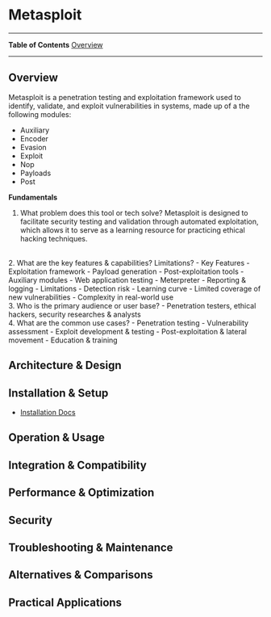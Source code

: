 # Metasploit

---
**Table of Contents**
[Overview](#overview)

---
## Overview

Metasploit is a penetration testing and exploitation framework used to identify, validate, and exploit vulnerabilities in systems, made up of a the following modules:
- Auxiliary
- Encoder
- Evasion
- Exploit
- Nop
- Payloads
- Post

**Fundamentals**
1. What problem does this tool or tech solve?
Metasploit is designed to facilitate security testing and validation through automated exploitation, which allows it to serve as a learning resource for practicing ethical hacking techniques. 
<br>
2. What are the key features & capabilities? Limitations?
    - Key Features
        - Exploitation framework
        - Payload generation
        - Post-exploitation tools
        - Auxiliary modules
        - Web application testing
        - Meterpreter
        - Reporting & logging
    - Limitations
        - Detection risk
        - Learning curve
        - Limited coverage of new vulnerabilities
        - Complexity in real-world use
<br>
3. Who is the primary audience or user base?
    - Penetration testers, ethical hackers, security researches & analysts
<br>
4. What are the common use cases?
    - Penetration testing
    - Vulnerability assessment
    - Exploit development & testing
    - Post-exploitation & lateral movement
    - Education & training

## Architecture & Design

## Installation & Setup
- [Installation Docs](https://docs.metasploit.com/docs/using-metasploit/getting-started/nightly-installers.html)



## Operation & Usage


## Integration & Compatibility

## Performance & Optimization

## Security

## Troubleshooting & Maintenance

## Alternatives & Comparisons

## Practical Applications